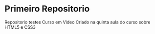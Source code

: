 # Primeiro Repositorio
 Repositorio testes Curso em Video
Criado na quinta aula do curso sobre HTML5 e CSS3 
